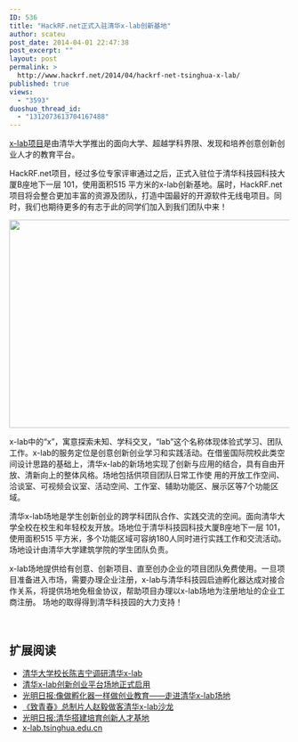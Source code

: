 ```yaml
---
ID: 536
title: "HackRF.net正式入驻清华x-lab创新基地"
author: scateu
post_date: 2014-04-01 22:47:38
post_excerpt: ""
layout: post
permalink: >
  http://www.hackrf.net/2014/04/hackrf-net-tsinghua-x-lab/
published: true
views:
  - "3593"
duoshuo_thread_id:
  - "1312073613704167488"
---
```

<a href="http://www.x-lab.tsinghua.edu.cn/">x-lab项目</a>是由清华大学推出的面向大学、超越学科界限、发现和培养创意创新创业人才的教育平台。

HackRF.net项目，经过多位专家评审通过之后，正式入驻位于清华科技园科技大厦B座地下一层 101，使用面积515 平方米的x-lab创新基地。届时，HackRF.net项目将会整合更加丰富的资源及团队，打造中国最好的开源软件无线电项目。同时，我们也期待更多的有志于此的同学们加入到我们团队中来！

<img class="alignnone" src="http://www.x-lab.tsinghua.edu.cn/uploads/2013101521165880633.jpg" alt="" width="1200" height="374" />

x-lab中的“x”，寓意探索未知、学科交叉，“lab”这个名称体现体验式学习、团队工作。x-lab的服务定位是创意创新创业学习和实践活动。在借鉴国际院校此类空间设计思路的基础上，清华x-lab的新场地实现了创新与应用的结合，具有自由开放、清新向上的整体风格。场地包括供项目团队日常工作使 用的开放工作空间、洽谈室、可视频会议室、活动空间、工作室、辅助功能区、展示区等7个功能区域。

清华x-lab场地是学生创新创业的跨学科团队合作、实践交流的空间。面向清华大学全校在校生和年轻校友开放。场地位于清华科技园科技大厦B座地下一层 101，使用面积515 平方米，多个功能区域可容纳180人同时进行实践工作和交流活动。场地设计由清华大学建筑学院的学生团队负责。

x-lab场地提供给有创意、创新项目、直至创办企业的项目团队免费使用。一旦项目准备进入市场，需要办理企业注册，x-lab与清华科技园启迪孵化器达成对接合作关系，将提供场地免租金协议，帮助项目办理以x-lab场地为注册地址的企业工商注册。 场地的取得得到清华科技园的大力支持！

&nbsp;
<h2>扩展阅读</h2>
<ul>
	<li><a href="http://news.tsinghua.edu.cn/publish/news/4205/2013/20131108170054191668830/20131108170054191668830_.html">清华大学校长陈吉宁调研清华x-lab</a></li>
	<li><a href="http://news.tsinghua.edu.cn/publish/news/4207/2013/20131021142419584296972/20131021142419584296972_.html">清华x-lab创新创业平台场地正式启用</a></li>
	<li><a href="http://news.tsinghua.edu.cn/publish/news/4205/2013/20131028155648296649356/20131028155648296649356_.html">光明日报:像做孵化器一样做创业教育——走进清华x-lab场地</a></li>
	<li><a href="http://news.tsinghua.edu.cn/publish/news/4212/2013/20130624090624865125257/20130624090624865125257_.html">《致青春》总制片人赵毅做客清华x-lab沙龙</a></li>
	<li><a href="http://news.tsinghua.edu.cn/publish/news/4207/2013/20131031113612492717642/20131031113612492717642_.html">光明日报:清华搭建培育创新人才基地</a></li>
	<li><a href="http://x-lab.tsinghua.edu.cn">x-lab.tsinghua.edu.cn</a></li>
</ul>
